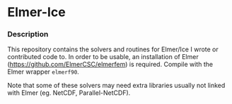 # Elmer-Ice

### Description

This repository contains the solvers and routines for Elmer/Ice I wrote or contributed code to. In order to be usable, an installation of Elmer (https://github.com/ElmerCSC/elmerfem) is required. Compile with the Elmer wrapper `elmerf90`. 

Note that some of these solvers may need extra libraries usually not linked with Elmer (eg. NetCDF, Parallel-NetCDF).
